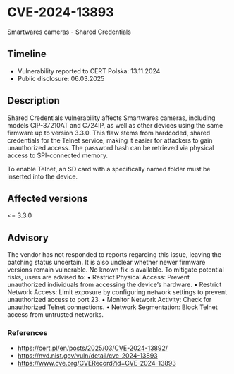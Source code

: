 # CVE-2024-13893
Smartwares cameras - Shared Credentials

## Timeline
- Vulnerability reported to CERT Polska: 13.11.2024
- Public disclosure: 06.03.2025

## Description

Shared Credentials vulnerability affects Smartwares cameras, including models CIP-37210AT and C724IP, as well as other devices using the same firmware up to version 3.3.0. This flaw stems from hardcoded, shared credentials for the Telnet service, making it easier for attackers to gain unauthorized access. The password hash can be retrieved via physical access to SPI-connected memory.

To enable Telnet, an SD card with a specifically named folder must be inserted into the device.

## Affected versions
<= 3.3.0

## Advisory
The vendor has not responded to reports regarding this issue, leaving the patching status uncertain. It is also unclear whether newer firmware versions remain vulnerable. No known fix is available. To mitigate potential risks, users are advised to:
	•	Restrict Physical Access: Prevent unauthorized individuals from accessing the device’s hardware.
	•	Restrict Network Access: Limit exposure by configuring network settings to prevent unauthorized access to port 23.
	•	Monitor Network Activity: Check for unauthorized Telnet connections.
	•	Network Segmentation: Block Telnet access from untrusted networks.

### References
* https://cert.pl/en/posts/2025/03/CVE-2024-13892/
* https://nvd.nist.gov/vuln/detail/cve-2024-13893
* https://www.cve.org/CVERecord?id=CVE-2024-13893
